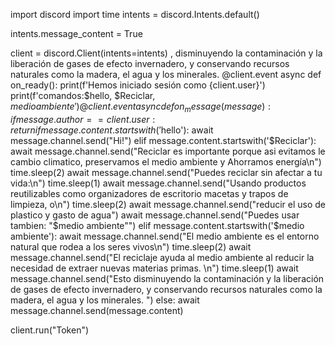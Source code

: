 import discord
import time
intents = discord.Intents.default()

intents.message_content = True

client = discord.Client(intents=intents)
, disminuyendo la contaminación y la liberación de gases de efecto invernadero, y conservando recursos naturales como la madera, el agua y los minerales. 
@client.event
async def on_ready():
    print(f'Hemos iniciado sesión como {client.user}')
    print(f'comandos:$hello, $Reciclar, $medio ambiente')
@client.event
async def on_message(message):
    if message.author == client.user:
        return
    if message.content.startswith('$hello'):
        await message.channel.send("Hi!")
    elif message.content.startswith('$Reciclar'):
        await message.channel.send("Reciclar es importante porque asi evitamos le cambio climatico, preservamos el medio ambiente y Ahorramos energía\n")
        time.sleep(2)
        await message.channel.send("Puedes reciclar sin afectar a tu vida:\n")
        time.sleep(1)
        await message.channel.send("Usando productos reutilizables como organizadores de escritorio macetas y trapos de limpieza, o\n")
        time.sleep(2)
        await message.channel.send("reducir el uso de plastico y gasto de agua")
        await message.channel.send("Puedes usar tambien: "$medio ambiente"")
    elif message.content.startswith('$medio ambiente'):
        await message.channel.send("El medio ambiente es el entorno natural que rodea a los seres vivos\n")
        time.sleep(2)
        await message.channel.send("El reciclaje ayuda al medio ambiente al reducir la necesidad de extraer nuevas materias primas. \n")
        time.sleep(1)
        await message.channel.send("Esto disminuyendo la contaminación y la liberación de gases de efecto invernadero, y conservando recursos naturales como la madera, el agua y los minerales. ")
    else:
        await message.channel.send(message.content)
    
client.run("Token")
